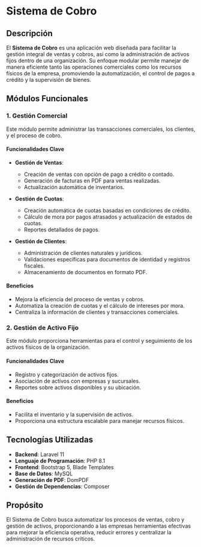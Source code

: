 # Sistema de Cobro

## Descripción
El **Sistema de Cobro** es una aplicación web diseñada para facilitar la gestión integral de ventas y cobros, así como la administración de activos fijos dentro de una organización. Su enfoque modular permite manejar de manera eficiente tanto las operaciones comerciales como los recursos físicos de la empresa, promoviendo la automatización, el control de pagos a crédito y la supervisión de bienes.

## Módulos Funcionales

### 1. Gestión Comercial
Este módulo permite administrar las transacciones comerciales, los clientes, y el proceso de cobro.

#### Funcionalidades Clave
- **Gestión de Ventas**:  
  - Creación de ventas con opción de pago a crédito o contado.  
  - Generación de facturas en PDF para ventas realizadas.  
  - Actualización automática de inventarios.

- **Gestión de Cuotas**:  
  - Creación automática de cuotas basadas en condiciones de crédito.  
  - Cálculo de mora por pagos atrasados y actualización de estados de cuotas.  
  - Reportes detallados de pagos.

- **Gestión de Clientes**:  
  - Administración de clientes naturales y jurídicos.  
  - Validaciones específicas para documentos de identidad y registros fiscales.  
  - Almacenamiento de documentos en formato PDF.

#### Beneficios
- Mejora la eficiencia del proceso de ventas y cobros.
- Automatiza la creación de cuotas y el cálculo de intereses por mora.
- Centraliza la información de clientes y transacciones comerciales.

### 2. Gestión de Activo Fijo
Este módulo proporciona herramientas para el control y seguimiento de los activos físicos de la organización.

#### Funcionalidades Clave
- Registro y categorización de activos fijos.
- Asociación de activos con empresas y sucursales.
- Reportes sobre activos disponibles y su ubicación.

#### Beneficios
- Facilita el inventario y la supervisión de activos.
- Proporciona una estructura escalable para manejar recursos físicos.

## Tecnologías Utilizadas
- **Backend**: Laravel 11
- **Lenguaje de Programación**: PHP 8.1
- **Frontend**: Bootstrap 5, Blade Templates
- **Base de Datos**: MySQL
- **Generación de PDF**: DomPDF
- **Gestión de Dependencias**: Composer

## Propósito
El Sistema de Cobro busca automatizar los procesos de ventas, cobro y gestión de activos, proporcionando a las empresas herramientas efectivas para mejorar la eficiencia operativa, reducir errores y centralizar la administración de recursos críticos.
